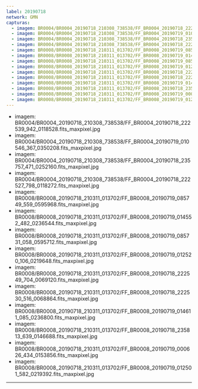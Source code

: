 ```yaml
---
label: 20190718
network: GMN
capturas:
  - imagem: BR0004/BR0004_20190718_210308_738538/FF_BR0004_20190718_222539_942_0118528.fits_maxpixel.jpg
  - imagem: BR0004/BR0004_20190718_210308_738538/FF_BR0004_20190719_010546_367_0350208.fits_maxpixel.jpg
  - imagem: BR0004/BR0004_20190718_210308_738538/FF_BR0004_20190718_235757_471_0252160.fits_maxpixel.jpg
  - imagem: BR0004/BR0004_20190718_210308_738538/FF_BR0004_20190718_222527_798_0118272.fits_maxpixel.jpg
  - imagem: BR0008/BR0008_20190718_210311_013702/FF_BR0008_20190719_085749_559_0595968.fits_maxpixel.jpg
  - imagem: BR0008/BR0008_20190718_210311_013702/FF_BR0008_20190719_014552_482_0236544.fits_maxpixel.jpg
  - imagem: BR0008/BR0008_20190718_210311_013702/FF_BR0008_20190719_085731_058_0595712.fits_maxpixel.jpg
  - imagem: BR0008/BR0008_20190718_210311_013702/FF_BR0008_20190719_012520_106_0219648.fits_maxpixel.jpg
  - imagem: BR0008/BR0008_20190718_210311_013702/FF_BR0008_20190718_222549_704_0069120.fits_maxpixel.jpg
  - imagem: BR0008/BR0008_20190718_210311_013702/FF_BR0008_20190718_222530_516_0068864.fits_maxpixel.jpg
  - imagem: BR0008/BR0008_20190718_210311_013702/FF_BR0008_20190719_014611_085_0236800.fits_maxpixel.jpg
  - imagem: BR0008/BR0008_20190718_210311_013702/FF_BR0008_20190718_235813_639_0146688.fits_maxpixel.jpg
  - imagem: BR0008/BR0008_20190718_210311_013702/FF_BR0008_20190719_000626_434_0153856.fits_maxpixel.jpg
  - imagem: BR0008/BR0008_20190718_210311_013702/FF_BR0008_20190719_012501_582_0219392.fits_maxpixel.jpg
---
```

  - imagem: BR0004/BR0004_20190718_210308_738538/FF_BR0004_20190718_222539_942_0118528.fits_maxpixel.jpg
  - imagem: BR0004/BR0004_20190718_210308_738538/FF_BR0004_20190719_010546_367_0350208.fits_maxpixel.jpg
  - imagem: BR0004/BR0004_20190718_210308_738538/FF_BR0004_20190718_235757_471_0252160.fits_maxpixel.jpg
  - imagem: BR0004/BR0004_20190718_210308_738538/FF_BR0004_20190718_222527_798_0118272.fits_maxpixel.jpg
  - imagem: BR0008/BR0008_20190718_210311_013702/FF_BR0008_20190719_085749_559_0595968.fits_maxpixel.jpg
  - imagem: BR0008/BR0008_20190718_210311_013702/FF_BR0008_20190719_014552_482_0236544.fits_maxpixel.jpg
  - imagem: BR0008/BR0008_20190718_210311_013702/FF_BR0008_20190719_085731_058_0595712.fits_maxpixel.jpg
  - imagem: BR0008/BR0008_20190718_210311_013702/FF_BR0008_20190719_012520_106_0219648.fits_maxpixel.jpg
  - imagem: BR0008/BR0008_20190718_210311_013702/FF_BR0008_20190718_222549_704_0069120.fits_maxpixel.jpg
  - imagem: BR0008/BR0008_20190718_210311_013702/FF_BR0008_20190718_222530_516_0068864.fits_maxpixel.jpg
  - imagem: BR0008/BR0008_20190718_210311_013702/FF_BR0008_20190719_014611_085_0236800.fits_maxpixel.jpg
  - imagem: BR0008/BR0008_20190718_210311_013702/FF_BR0008_20190718_235813_639_0146688.fits_maxpixel.jpg
  - imagem: BR0008/BR0008_20190718_210311_013702/FF_BR0008_20190719_000626_434_0153856.fits_maxpixel.jpg
  - imagem: BR0008/BR0008_20190718_210311_013702/FF_BR0008_20190719_012501_582_0219392.fits_maxpixel.jpg
---
